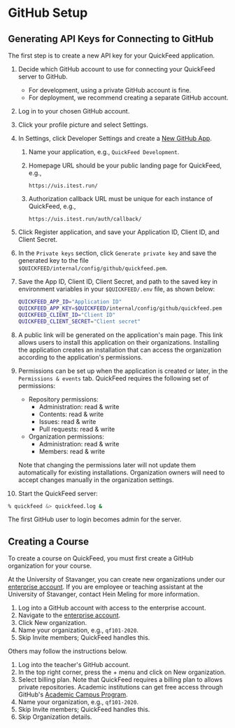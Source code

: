# GitHub Setup

## Generating API Keys for Connecting to GitHub

The first step is to create a new API key for your QuickFeed application.

1. Decide which GitHub account to use for connecting your QuickFeed server to GitHub.
   - For development, using a private GitHub account is fine.
   - For deployment, we recommend creating a separate GitHub account.
2. Log in to your chosen GitHub account.
3. Click your profile picture and select Settings.
4. In Settings, click Developer Settings and create a [New GitHub App](https://docs.github.com/en/enterprise-cloud@latest/developers/apps/building-github-apps/creating-a-github-app).
    1. Name your application, e.g., `QuickFeed Development`.
    2. Homepage URL should be your public landing page for QuickFeed, e.g.,

       ```url
       https://uis.itest.run/
       ```

    3. Authorization callback URL must be unique for each instance of QuickFeed, e.g.,

       ```url
       https://uis.itest.run/auth/callback/
       ```

5. Click Register application, and save your Application ID, Client ID, and Client Secret.

6. In the `Private keys` section, click `Generate private key` and save the generated key to the file `$QUICKFEED/internal/config/github/quickfeed.pem`.

7. Save the App ID, Client ID, Client Secret, and path to the saved key in environment variables in your `$QUICKFEED/.env` file, as shown below:

   ```sh
   QUICKFEED_APP_ID="Application ID"
   QUICKFEED_APP_KEY=$QUICKFEED/internal/config/github/quickfeed.pem
   QUICKFEED_CLIENT_ID="Client ID"
   QUICKFEED_CLIENT_SECRET="Client secret"
   ```

8. A public link will be generated on the application's main page.
   This link allows users to install this application on their organizations.
   Installing the application creates an installation that can access the organization according to the application's permissions.

9. Permissions can be set up when the application is created or later, in the `Permissions & events` tab.
   QuickFeed requires the following set of permissions:

   - Repository permissions:
      - Administration: read & write
      - Contents: read & write
      - Issues: read & write
      - Pull requests: read & write
   - Organization permissions:
      - Administration: read & write
      - Members: read & write

   Note that changing the permissions later will not update them automatically for existing installations.
   Organization owners will need to accept changes manually in the organization settings.

10. Start the QuickFeed server:

   ```sh
   % quickfeed &> quickfeed.log &
   ```

   The first GitHub user to login becomes admin for the server.

## Creating a Course

To create a course on QuickFeed, you must first create a GitHub organization for your course.

At the University of Stavanger, you can create new organizations under our [enterprise account](https://github.com/enterprises/university-of-stavanger).
If you are employee or teaching assistant at the University of Stavanger, contact Hein Meling for more information.

1. Log into a GitHub account with access to the enterprise account.
2. Navigate to the [enterprise account](https://github.com/enterprises/university-of-stavanger).
3. Click New organization.
4. Name your organization, e.g., `qf101-2020`.
5. Skip Invite members; QuickFeed handles this.

Others may follow the instructions below.

1. Log into the teacher's GitHub account.
2. In the top right corner, press the + menu and click on New organization.
3. Select billing plan.
   Note that QuickFeed requires a billing plan to allows private repositories.
   Academic institutions can get free access through GitHub's [Academic Campus Program](https://education.github.com/schools).
4. Name your organization, e.g., `qf101-2020`.
5. Skip Invite members; QuickFeed handles this.
6. Skip Organization details.
